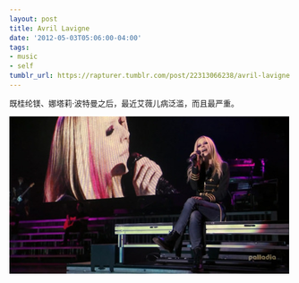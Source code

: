 ```yaml
---
layout: post
title: Avril Lavigne
date: '2012-05-03T05:06:00-04:00'
tags:
- music
- self
tumblr_url: https://rapturer.tumblr.com/post/22313066238/avril-lavigne
---
```

既桂纶镁、娜塔莉·波特曼之后，最近艾薇儿病泛滥，而且最严重。

![](/assets/img/tumblr_m3fvy6qi1f1r0cnr9.jpg)

